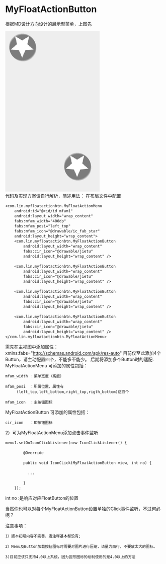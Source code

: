 # MyFloatActionButton
根据MD设计方向设计的展示型菜单，上图先
   
![image](https://github.com/xinlyun/MyFloatActionButton/blob/master/sk2.gif)   
代码及实现方案请自行解析，简述用法：
在布局文件中配置

    <com.lin.myfloatactionbtn.MyFloatActionMenu
        android:id="@+id/id_mfam1"
        android:layout_width="wrap_content"
        fabs:mfam_width="400dp"
        fabs:mfam_posi="left_top"
        fabs:mfam_icon="@drawable/ic_fab_star"
        android:layout_height="wrap_content">
        <com.lin.myfloatactionbtn.MyFloatActionButton
            android:layout_width="wrap_content"
            fabs:cir_icon="@drawable/jietu"
            android:layout_height="wrap_content" />

        <com.lin.myfloatactionbtn.MyFloatActionButton
            android:layout_width="wrap_content"
            fabs:cir_icon="@drawable/jietu"
            android:layout_height="wrap_content" />

        <com.lin.myfloatactionbtn.MyFloatActionButton
            android:layout_width="wrap_content"
            fabs:cir_icon="@drawable/jietu"
            android:layout_height="wrap_content" />

        <com.lin.myfloatactionbtn.MyFloatActionButton
            android:layout_width="wrap_content"
            fabs:cir_icon="@drawable/jietu"
            android:layout_height="wrap_content" />
    </com.lin.myfloatactionbtn.MyFloatActionMenu>
需先在主视图中添加属性：
    xmlns:fabs="http://schemas.android.com/apk/res-auto"
目前仅至此添加4个Button，请主动配置四个，不能多不能少。
后期将添加多个Button时的适配.
MyFloatActionMenu
可添加的属性包括：

	mfam_width ：菜单宽度（高度）
	
	mfam_posi  ：所属位置，属性有	
		 (left_top,left_bottom,right_top,rigth_bottom)这四个
	 
	mfam_icon  ：主按钮图标

MyFloatActionButton
可添加的属性包括：

	cir_icon   ：即按钮图标

2）可为MyFloatActionMenu添加点击事件监听

	menu1.setOnIconClickListener(new IconClickListener() {
	
            @Override
            
            public void IconCLick(MyFloatActionButton view, int no) {
            
              ...
              
            }
        });
        
int no :是响应对应FloatButton的位置

当然你也可以对每个MyFloatActionButton设置单独的Click事件监听，不过何必呢？

注意事项：

	1）版本初期内容不完善，连注释基本都没有;
	
	2）Menu及Button加载按钮图标时需要对图片进行压缩，请量力而行，不要放太大的图标。 
	
	3)目前应该只支持4.0以上系统，因为圆形图标的绘制使用的是4.0以上的方法

